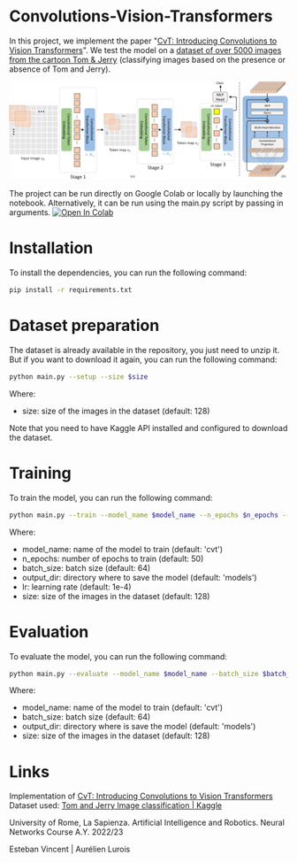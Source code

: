 # Convolutions-Vision-Transformers

In this project, we implement the paper "[CvT: Introducing Convolutions to Vision Transformers](https://arxiv.org/abs/2103.15808)". We test the model on a [dataset of over 5000 
images from the cartoon Tom & Jerry](https://www.kaggle.com/datasets/balabaskar/tom-and-jerry-image-classification)  (classifying images based on the
 presence or absence of Tom and Jerry).

![Pipeline](figures/pipeline.png)



The project can be run directly on Google Colab or locally by launching the notebook. Alternatively, it can be run using the main.py script by passing in arguments.
<a target="_blank" href="https://colab.research.google.com/github/EstebanVincent/Convolutions-Vision-Transformers/blob/main/Submission.ipynb">
  <img src="https://colab.research.google.com/assets/colab-badge.svg" alt="Open In Colab"/>
</a>

# Installation

To install the dependencies, you can run the following command:
```bash
pip install -r requirements.txt
```

# Dataset preparation

The dataset is already available in the repository, you just need to unzip it. 
But if you want to download it again, you can run the following command:
```bash
python main.py --setup --size $size
```
Where:
- size: size of the images in the dataset (default: 128)

Note that you need to have Kaggle API installed and configured to download the dataset.

# Training

To train the model, you can run the following command:
```bash
python main.py --train --model_name $model_name --n_epochs $n_epochs --batch_size $batch_size --output_dir $output_dir --lr $lr --size $size
```
Where:
- model_name: name of the model to train (default: 'cvt')
- n_epochs: number of epochs to train (default: 50)
- batch_size: batch size (default: 64)
- output_dir: directory where to save the model (default: 'models')
- lr: learning rate (default: 1e-4)
- size: size of the images in the dataset (default: 128)

# Evaluation

To evaluate the model, you can run the following command:
```bash
python main.py --evaluate --model_name $model_name --batch_size $batch_size --output_dir $output_dir --size $size
```
Where:
- model_name: name of the model to train (default: 'cvt')
- batch_size: batch size (default: 64)
- output_dir: directory where is save the model (default: 'models')
- size: size of the images in the dataset (default: 128)


# Links
Implementation of [CvT: Introducing Convolutions to Vision Transformers](https://arxiv.org/abs/2103.15808)
Dataset used: [Tom and Jerry Image classification | Kaggle](https://www.kaggle.com/datasets/balabaskar/tom-and-jerry-image-classification)

University of Rome, La Sapienza. Artificial Intelligence and Robotics. Neural Networks Course A.Y. 2022/23

Esteban Vincent | Aurélien Lurois